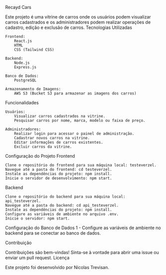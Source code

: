 Recayd Cars

Este projeto é uma vitrine de carros onde os usuários podem visualizar carros cadastrados e os administradores podem realizar operações de cadastro, edição e exclusão de carros.
Tecnologias Utilizadas

    Frontend:
        React.js
        HTML
        CSS (Tailwind CSS)

    Backend:
        Node.js
        Express.js

    Banco de Dados:
        PostgreSQL

    Armazenamento de Imagens:
        AWS S3 (Bucket S3 para armazenar as imagens dos carros)

Funcionalidades

    Usuários:
        Visualizar carros cadastrados na vitrine.
        Pesquisar carros por nome, marca, modelo ou faixa de preço.

    Administradores:
        Realizar login para acessar o painel de administração.
        Cadastrar novos carros na vitrine.
        Editar informações de carros existentes.
        Excluir carros da vitrine.

Configuração do Projeto
Frontend

    Clone o repositório do frontend para sua máquina local: testeverzel.
    Navegue até a pasta do frontend: cd testeverzel.
    Instale as dependências do projeto: npm install.
    Inicie o servidor de desenvolvimento: npm start.

Backend

    Clone o repositório do backend para sua máquina local: api_testeverzel.
    Navegue até a pasta do backend: cd api_testeverzel.
    Instale as dependências do projeto: npm install.
    Configure as variáveis de ambiente no arquivo .env.
    Inicie o servidor: npm start.

Configuração do Banco de Dados
1 - Configure as variáveis de ambiente no backend para se conectar ao banco de dados.

Contribuição

Contribuições são bem-vindas! Sinta-se à vontade para abrir uma issue ou enviar um pull request.
Licença

Este projeto foi desenvolvido por Nicolas Trevisan.
